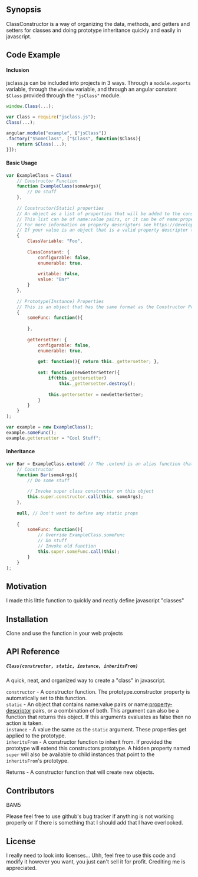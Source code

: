 ## Synopsis

ClassConstructor is a way of organizing the data, methods, and getters and setters for classes and doing prototype inheritance quickly and easily in javascript.

## Code Example

#### Inclusion
jsclass.js can be included into projects in 3 ways. Through a `module.exports` variable, through the `window` variable, and through an angular constant `$Class` provided through the `"jsClass"` module.

```javascript
window.Class(...);

var Class = require("jsclass.js");
Class(...);

angular.module("example", ["jsClass"])
.factory("$SomeClass", ["$Class", function($Class){
	return $Class(...);
}]);
```

#### Basic Usage
```javascript
var ExampleClass = Class(
	// Constructor Function
	function ExampleClass(someArgs){
		// Do stuff
	},
	
	// Constructor(Static) properties
	// An object as a list of properties that will be added to the constructor function.
	// This list can be of name:value pairs, or it can be of name:property-descriptor pairs.
	// For more information on property descriptors see https://developer.mozilla.org/en-US/docs/Web/JavaScript/Reference/Global_Objects/Object/defineProperty#Description
	// If your value is an object that is a valid property descriptor the class constructor will treat it as a property descriptor.
	{
		ClassVariable: "Foo",
		
		ClassConstant: {
			configurable: false,
			enumerable: true,
			
			writable: false,
			value: "Bar"
		}
	},
	
	// Prototype(Instance) Properties
	// This is an object that has the same format as the Constructor Properties object.
	{
		someFunc: function(){
		
		},
		
		gettersetter: {
			configurable: false,
			enumerable: true,
			
			get: function(){ return this._gettersetter; },
			
			set: function(newGetterSetter){
				if(this._gettersetter)
					this._gettersetter.destroy();
				
				this.gettersetter = newGetterSetter;
			}
		}
	}
);

var example = new ExampleClass();
example.someFunc();
example.gettersetter = "Cool Stuff";
```

#### Inheritance
```javascript
var Bar = ExampleClass.extend( // The .extend is an alias function that invokes the Class function with ExampleClass as the last argument. Eg Class(constructor, constructorProps, protoProps, ExampleClass)
	// Constructor
	function Bar(someArgs){
		// Do some stuff
		
		// Invoke super class constructor on this object
		this.super.constructor.call(this, someArgs);
	},
	
	null, // Don't want to define any static props
	
	{
		someFunc: function(){
			// Override ExampleClass.someFunc
			// Do stuff
			// Invoke old function
			this.super.someFunc.call(this);
		}
	}
);
```

## Motivation

I made this little function to quickly and neatly define javascript "classes"

## Installation

Clone and use the function in your web projects

## API Reference

##### `Class(constructor, static, instance, inheritsFrom)`
A quick, neat, and organized way to create a "class" in javascript.

`constructor` - A constructor function. The prototype.constructor property is automatically set to this function.  
`static` - An object that contains name:value pairs or name:[property-descriptor](https://developer.mozilla.org/en-US/docs/Web/JavaScript/Reference/Global_Objects/Object/defineProperty#Description) pairs, or a combination of both. This argument can also be a function that returns this object. If this arguments evaluates as false then no action is taken.  
`instance` - A value the same as the `static` argument. These properties get applied to the prototype.  
`inheritsFrom` - A constructor function to inherit from. If provided the prototype will extend this constructors prototype. A hidden property named `super` will also be available to child instances that point to the `inheritsFrom`'s prototype.  
  
Returns - A constructor function that will create new objects.

## Contributors

BAM5

Please feel free to use github's bug tracker if anything is not working properly or if there is something that I should add that I have overlooked.

## License

I really need to look into licenses...
Uhh, feel free to use this code and modify it however you want, you just can't sell it for profit. Crediting me is appreciated.